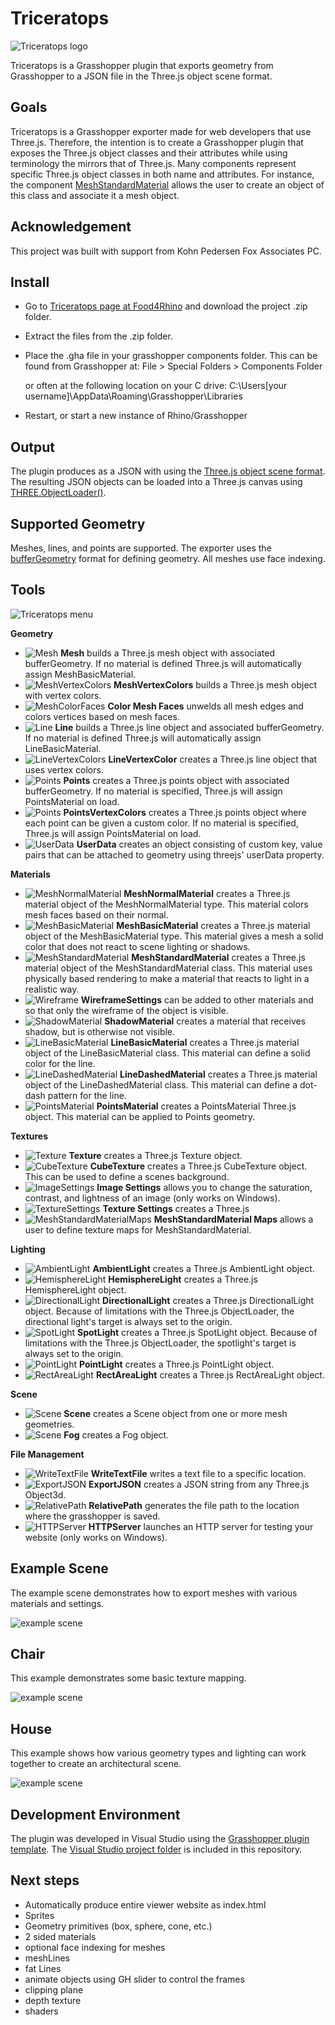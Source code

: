 # Triceratops

![Triceratops logo](assets/triceratops-logo-medium.png)

Triceratops is a Grasshopper plugin that exports geometry from Grasshopper to a JSON file in the Three.js object scene format.

## Goals

Triceratops is a Grasshopper exporter made for web developers that use Three.js. Therefore, the intention is to create a Grasshopper plugin that exposes the Three.js object classes and their attributes while using terminology the mirrors that of Three.js. Many components represent specific Three.js object classes in both name and attributes. For instance, the component [MeshStandardMaterial](https://threejs.org/docs/#api/en/materials/MeshStandardMaterial) allows the user to create an object of this class and associate it a mesh object.

## Acknowledgement
This project was built with support from Kohn Pedersen Fox Associates PC.

## Install

* Go to [Triceratops page at Food4Rhino](https://www.food4rhino.com/app/triceratops) and download the project .zip folder.
* Extract the files from the .zip folder.
* Place the .gha file in your grasshopper components folder. This can be found from Grasshopper at:
  File > Special Folders > Components Folder

  or often at the following location on your C drive:
  C:\Users\[your username]\AppData\Roaming\Grasshopper\Libraries
* Restart, or start a new instance of Rhino/Grasshopper

## Output

The plugin produces as a JSON with using the [Three.js object scene format](https://github.com/mrdoob/three.js/wiki/JSON-Object-Scene-format-4). The resulting JSON objects can be loaded into a Three.js canvas using [THREE.ObjectLoader()](https://threejs.org/docs/#api/en/loaders/ObjectLoader).

## Supported Geometry

Meshes, lines, and points are supported. The exporter uses the [bufferGeometry](https://threejs.org/docs/#api/en/core/BufferGeometry) format for defining geometry. All meshes use face indexing.

## Tools

![Triceratops menu](assets/triceratops_panel.png)

**Geometry**
* ![Mesh](assets/icons/Tri_Mesh.png) **Mesh** builds a Three.js mesh object with associated bufferGeometry. If no material is defined Three.js will automatically assign MeshBasicMaterial.
* ![MeshVertexColors](assets/icons/Tri_MeshVertexColors.png) **MeshVertexColors** builds a Three.js mesh object with vertex colors.
* ![MeshColorFaces](assets/icons/Tri_MeshColorFaces.png) **Color Mesh Faces** unwelds all mesh edges and colors vertices based on mesh faces.
* ![Line](assets/icons/Tri_Line.png) **Line** builds a Three.js line object and associated bufferGeometry. If no material is defined Three.js will automatically assign LineBasicMaterial.
* ![LineVertexColors](assets/icons/Tri_LineVertexColors.png) **LineVertexColor**  creates a Three.js line object that uses vertex colors.
* ![Points](assets/icons/Tri_Points.png) **Points** creates a Three.js points object with associated bufferGeometry. If no material is specified, Three.js will assign PointsMaterial on load.
* ![Points](assets/icons/Tri_PointsVertexColors.png) **PointsVertexColors** creates a Three.js points object where each point can be given a custom color. If no material is specified, Three.js will assign PointsMaterial on load.
* ![UserData](assets/icons/Tri_UserData.png) **UserData** creates an object consisting of custom key, value pairs that can be attached to geometry using threejs' userData property.

**Materials**
* ![MeshNormalMaterial](assets/icons/Tri_MeshNormalMaterial.png) **MeshNormalMaterial** creates a Three.js material object of the MeshNormalMaterial type. This material colors mesh faces based on their normal.
* ![MeshBasicMaterial](assets/icons/Tri_MeshBasicMaterial.png) **MeshBasicMaterial** creates a Three.js material object of the MeshBasicMaterial type. This material gives a mesh a solid color that does not react to scene lighting or shadows.
* ![MeshStandardMaterial](assets/icons/Tri_MeshStandardMaterial.png) **MeshStandardMaterial** creates a Three.js material object of the MeshStandardMaterial class. This material uses physically based rendering to make a material that reacts to light in a realistic way.
* ![Wireframe](assets/icons/Tri_Wireframe.png) **WireframeSettings** can be added to other materials and so that only the wireframe of the object is visible.
* ![ShadowMaterial](assets/icons/Tri_ShadowMaterial.png) **ShadowMaterial** creates a material that receives shadow, but is otherwise not visible.
* ![LineBasicMaterial](assets/icons/Tri_LineBasicMaterial.png) **LineBasicMaterial** creates a Three.js material object of the LineBasicMaterial class. This material can define a solid color for the line.
* ![LineDashedMaterial](assets/icons/Tri_LineDashedMaterial.png) **LineDashedMaterial** creates a Three.js material object of the LineDashedMaterial class. This material can define a dot-dash pattern for the line.
* ![PointsMaterial](assets/icons/Tri_PointsMaterial.png) **PointsMaterial** creates a PointsMaterial Three.js object. This material can be applied to Points geometry.

**Textures**
* ![Texture](assets/icons/Tri_Texture.png) **Texture** creates a Three.js Texture object.
* ![CubeTexture](assets/icons/Tri_CubeTexture.png) **CubeTexture** creates a Three.js CubeTexture object. This can be used to define a scenes background.
* ![ImageSettings](assets/icons/Tri_ImageSettings.png) **Image Settings** allows you to change the saturation, contrast, and lightness of an image (only works on Windows).
* ![TextureSettings](assets/icons/Tri_TextureSettings.png) **Texture Settings** creates a Three.js
* ![MeshStandardMaterialMaps](assets/icons/Tri_MeshStandardMaterialMaps.png) **MeshStandardMaterial Maps** allows a user to define texture maps for MeshStandardMaterial.

**Lighting**
* ![AmbientLight](assets/icons/Tri_AmbientLight.png) **AmbientLight** creates a Three.js AmbientLight object.
* ![HemisphereLight](assets/icons/Tri_HemisphereLight.png) **HemisphereLight** creates a Three.js HemisphereLight object.
* ![DirectionalLight](assets/icons/Tri_DirectionalLight.png) **DirectionalLight** creates a Three.js DirectionalLight object. Because of limitations with the Three.js ObjectLoader, the directional light's target is always set to the origin.
* ![SpotLight](assets/icons/Tri_SpotLight.png) **SpotLight** creates a Three.js SpotLight object. Because of limitations with the Three.js ObjectLoader, the spotlight's target is always set to the origin.
* ![PointLight](assets/icons/Tri_PointLight.png) **PointLight** creates a Three.js PointLight object.
* ![RectAreaLight](assets/icons/Tri_RectAreaLight.png) **RectAreaLight** creates a Three.js RectAreaLight object.

**Scene**
* ![Scene](assets/icons/Tri_Scene.png) **Scene** creates a Scene object from one or more mesh geometries.
* ![Scene](assets/icons/Tri_Fog.png) **Fog** creates a Fog object.

**File Management**
* ![WriteTextFile](assets/icons/Tri_TextFile.png) **WriteTextFile** writes a text file to a specific location.
* ![ExportJSON](assets/icons/Tri_ExportJSON.png) **ExportJSON** creates a JSON string from any Three.js Object3d.
* ![RelativePath](assets/icons/Tri_RelativePath.png) **RelativePath** generates the file path to the location where the grasshopper is saved.
* ![HTTPServer](assets/icons/Tri_HTTPServer.png) **HTTPServer** launches an HTTP server for testing your website (only works on Windows).

## Example Scene

The example scene demonstrates how to export meshes with various materials and settings.

![example scene](assets/example_scene_0.png)

## Chair

This example demonstrates some basic texture mapping.

![example scene](assets/chair.png)

## House

This example shows how various geometry types and lighting can work together to create an architectural scene.

![example scene](assets/house.png)

## Development Environment

The plugin was developed in Visual Studio using the [Grasshopper plugin template](https://marketplace.visualstudio.com/items?itemName=McNeel.GrasshopperAssemblyforv6). The [Visual Studio project folder](https://github.com/meliharvey/Triceratops/tree/master/threejs-exporter) is included in this repository.

## Next steps
* Automatically produce entire viewer website as index.html
* Sprites
* Geometry primitives (box, sphere, cone, etc.)
* 2 sided materials
* optional face indexing for meshes
* meshLines
* fat Lines
* animate objects using GH slider to control the frames
* clipping plane
* depth texture
* shaders
